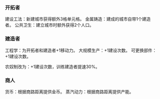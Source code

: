 ### 开拓者

建设工法：新建城市获得额外3格单元格。
金属铸造：建成的城市自带1个建造者。
公共卫生：建立城市时额外获得2个人口。

### 建造者

工程学：为开拓者和建造者+1移动力。
大规模生产：+1建设次数。
可更换部件：+1建设次数。

农奴制改为：+1建设次数，训练建造者提速30%。

### 商人

货币：根据商路距离提供金币。
蒸汽动力：根据商路距离提供产能。
